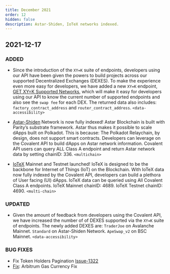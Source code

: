 ```yaml
---
title: December 2021
order: 12
hidden: false
description: Astar-Shiden, IoTeX networks indexed.
---
```


## 2021-12-17

### ADDED

- Since the introduction of the `XY=K` suite of endpoints, developers using our API have been given the powers to build projects across our supported Decentralized Exchanges (DEXES). To make the experience even more easy for developers, we have added a new `XY=K` endpoint, [GET XY=K Supported Networks](https://www.covalenthq.com/docs/api/#/0/Class-B/Get-XY=K-Network-Exchange-Tokens/lng=en), which will make it easy for developers using our API to know the current number of supported endpoints and also see the `swap fee` for each DEX. The returned data also includes: `factory_contract_address` and `router_contract_address`. `<data-accessibility>`

- [Astar-Shiden](https://www.covalenthq.com/docs/networks/astar/) Network is now fully indexed! Astar Blockchain is built with Parity’s substrate framework. Astar thus makes it possible to scale dApps built on Polkadot. This is because: The Polkadot Relaychain, by design, does not support smart contracts. Developers can leverage on the Covalent API to build dApps on Astar network information. Covalent API users can query ALL Class A endpoint and return Astar network data by setting chainID: 336. `<multichain>`

- [IoTeX](https://www.covalenthq.com/docs/networks/iotex/) Mainnet and Testnet launched! IoTeX is designed to be the backbone for Internet of Things (IoT) on the Blockchain. With IoTeX data now fully indexed by the Covalent API, developers can build a plethora of User facing (UI) dApps. IoTeX data can be queried using All Covalent Class A endpoints. IoTeX Mainnet chainID: 4689. IoTeX Testnet chainID: 4690. `<multi-chain>`

### UPDATED

- Given the amount of feedback from developers using the Covalent API, we have increased the number of of DEXES supported via the `XY=K` suite of endpoints. The newly added DEXES are:
`TraderJoe` on Avalanche Mainnet.
`Standard` on Astar-Shiden Network.
`ApeSwap_v2` on BSC Mainnet.
`<data-accessibility>`

### BUG FIXES

- Fix Token Holders Pagination [Issue-1322](https://github.com/covalenthq/scout/issues/1322)
- [Fix](https://github.com/covalenthq/scout/commit/1394cfc229d7857a65defe5c535c1c08a2735f01): Arbitrum Gas Currency Fix 


